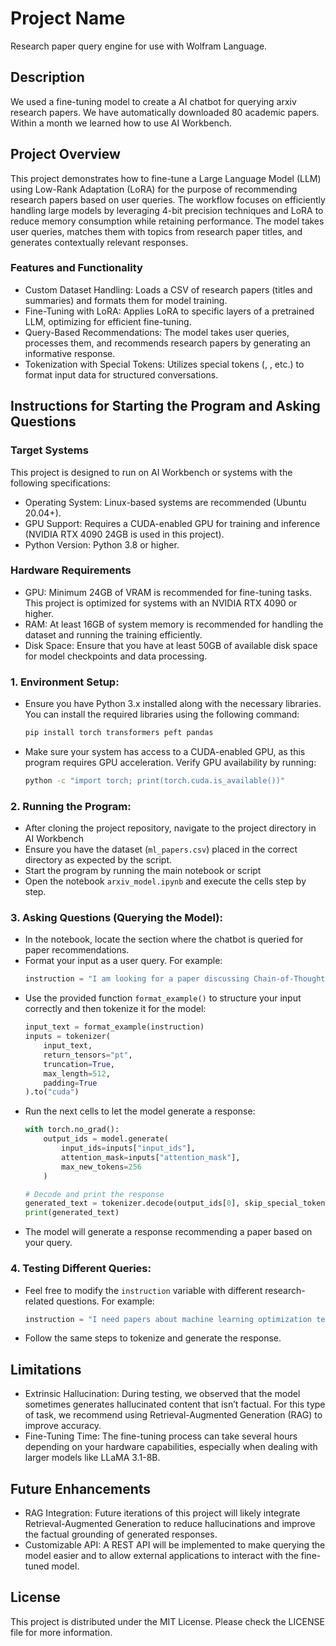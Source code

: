 # Project Name
Research paper query engine for use with Wolfram Language.

## Description
We used a fine-tuning model to create a AI chatbot for querying arxiv research papers. We have automatically downloaded 80 academic papers. Within a month we learned how to use AI Workbench.

## Project Overview

This project demonstrates how to fine-tune a Large Language Model (LLM) using Low-Rank Adaptation (LoRA) for the purpose of recommending research papers based on user queries. The workflow focuses on efficiently handling large models by leveraging 4-bit precision techniques and LoRA to reduce memory consumption while retaining performance. The model takes user queries, matches them with topics from research paper titles, and generates contextually relevant responses.

### Features and Functionality

- Custom Dataset Handling: Loads a CSV of research papers (titles and summaries) and formats them for model training.
- Fine-Tuning with LoRA: Applies LoRA to specific layers of a pretrained LLM, optimizing for efficient fine-tuning.
- Query-Based Recommendations: The model takes user queries, processes them, and recommends research papers by generating an informative response.
- Tokenization with Special Tokens: Utilizes special tokens (<user>, <assistant>, etc.) to format input data for structured conversations.

## Instructions for Starting the Program and Asking Questions

### Target Systems

This project is designed to run on AI Workbench or systems with the following specifications:

- Operating System: Linux-based systems are recommended (Ubuntu 20.04+).
- GPU Support: Requires a CUDA-enabled GPU for training and inference (NVIDIA RTX 4090 24GB is used in this project).
- Python Version: Python 3.8 or higher.

### Hardware Requirements

- GPU: Minimum 24GB of VRAM is recommended for fine-tuning tasks. This project is optimized for systems with an NVIDIA RTX 4090 or higher.
- RAM: At least 16GB of system memory is recommended for handling the dataset and running the training efficiently.
- Disk Space: Ensure that you have at least 50GB of available disk space for model checkpoints and data processing.

### 1. **Environment Setup**:
   - Ensure you have Python 3.x installed along with the necessary libraries. You can install the required libraries using the following command:
     ```bash
     pip install torch transformers peft pandas
     ```
   - Make sure your system has access to a CUDA-enabled GPU, as this program requires GPU acceleration. Verify GPU availability by running:
     ```bash
     python -c "import torch; print(torch.cuda.is_available())"
     ```

### 2. **Running the Program**:
   - After cloning the project repository, navigate to the project directory in AI Workbench
   - Ensure you have the dataset (`ml_papers.csv`) placed in the correct directory as expected by the script.
   - Start the program by running the main notebook or script
   - Open the notebook `arxiv_model.ipynb` and execute the cells step by step.
### 3. **Asking Questions (Querying the Model)**:
   - In the notebook, locate the section where the chatbot is queried for paper recommendations.
   - Format your input as a user query. For example:
     ```python
     instruction = "I am looking for a paper discussing Chain-of-Thought reasoning."
     ```
   - Use the provided function `format_example()` to structure your input correctly and then tokenize it for the model:
     ```python
     input_text = format_example(instruction)
     inputs = tokenizer(
         input_text,
         return_tensors="pt",
         truncation=True,
         max_length=512,
         padding=True
     ).to("cuda")
     ```
   - Run the next cells to let the model generate a response:
     ```python
     with torch.no_grad():
         output_ids = model.generate(
             input_ids=inputs["input_ids"],
             attention_mask=inputs["attention_mask"],
             max_new_tokens=256
         )

     # Decode and print the response
     generated_text = tokenizer.decode(output_ids[0], skip_special_tokens=True)
     print(generated_text)
     ```
   - The model will generate a response recommending a paper based on your query.

### 4. **Testing Different Queries**:
   - Feel free to modify the `instruction` variable with different research-related questions. For example:
     ```python
     instruction = "I need papers about machine learning optimization techniques."
     ```
   - Follow the same steps to tokenize and generate the response.

## Limitations

- Extrinsic Hallucination: During testing, we observed that the model sometimes generates hallucinated content that isn’t factual. For this type of task, we recommend using Retrieval-Augmented Generation (RAG) to improve accuracy.
- Fine-Tuning Time: The fine-tuning process can take several hours depending on your hardware capabilities, especially when dealing with larger models like LLaMA 3.1-8B.

## Future Enhancements

- RAG Integration: Future iterations of this project will likely integrate Retrieval-Augmented Generation to reduce hallucinations and improve the factual grounding of generated responses.
- Customizable API: A REST API will be implemented to make querying the model easier and to allow external applications to interact with the fine-tuned model.

## License

This project is distributed under the MIT License. Please check the LICENSE file for more information.
